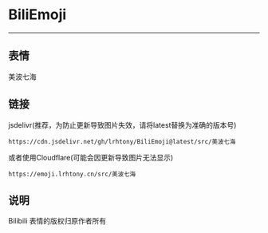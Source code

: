 # BiliEmoji
---
## 表情
美波七海
## 链接
jsdelivr(推荐，为防止更新导致图片失效，请将latest替换为准确的版本号)
```
https://cdn.jsdelivr.net/gh/lrhtony/BiliEmoji@latest/src/美波七海
```
或者使用Cloudflare(可能会因更新导致图片无法显示)
```
https://emoji.lrhtony.cn/src/美波七海
```
## 说明
Bilibili 表情的版权归原作者所有

